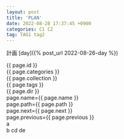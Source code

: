 ```yaml
---
layout: post
title: 'PLAN'
date: 2022-08-28 17:37:45 +0900
categories: C1 C2
tag: TAG1 tag2
---
```


計画
[day]({% post_url 2022-08-26-day %})<br>

{{ page.id }}<br>
{{ page.categories }}<br>
{{ page.collection }}<br>
{{ page.tags }}<br>
{{ page.dir }}<br>
page.name={{ page.name }}<br>
page.path={{ page.path }}<br>
page.next={{ page.next }}<br>
page.previous={{ page.previous }}<br>
a<br>
b
cd
de
